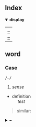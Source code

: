## Index

<details open>
  <summary> <b> display </b> </summary>

<table>
  <td>
    <a href="#"> – </a> <br>
    <a href="#"> – </a>
  </td>
</table>

</details>


## word

### Case
`/–/`

1. *sense*  
- definition  
&emsp; *test*
> similar: [](#)

<details>
  <summary> <b> – </b> </summary> <br>

</details>
